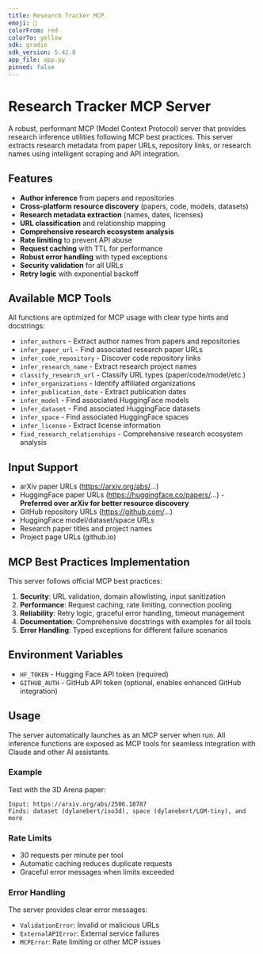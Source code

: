 ```yaml
---
title: Research Tracker MCP
emoji: 🔬
colorFrom: red
colorTo: yellow
sdk: gradio
sdk_version: 5.42.0
app_file: app.py
pinned: false
---
```


# Research Tracker MCP Server

A robust, performant MCP (Model Context Protocol) server that provides research inference utilities following MCP best practices. This server extracts research metadata from paper URLs, repository links, or research names using intelligent scraping and API integration.

## Features

- **Author inference** from papers and repositories
- **Cross-platform resource discovery** (papers, code, models, datasets)
- **Research metadata extraction** (names, dates, licenses)
- **URL classification** and relationship mapping
- **Comprehensive research ecosystem analysis**
- **Rate limiting** to prevent API abuse
- **Request caching** with TTL for performance
- **Robust error handling** with typed exceptions
- **Security validation** for all URLs
- **Retry logic** with exponential backoff

## Available MCP Tools

All functions are optimized for MCP usage with clear type hints and docstrings:

- `infer_authors` - Extract author names from papers and repositories
- `infer_paper_url` - Find associated research paper URLs
- `infer_code_repository` - Discover code repository links
- `infer_research_name` - Extract research project names
- `classify_research_url` - Classify URL types (paper/code/model/etc.)
- `infer_organizations` - Identify affiliated organizations
- `infer_publication_date` - Extract publication dates
- `infer_model` - Find associated HuggingFace models
- `infer_dataset` - Find associated HuggingFace datasets
- `infer_space` - Find associated HuggingFace spaces
- `infer_license` - Extract license information
- `find_research_relationships` - Comprehensive research ecosystem analysis

## Input Support

- arXiv paper URLs (https://arxiv.org/abs/...)
- HuggingFace paper URLs (https://huggingface.co/papers/...) - **Preferred over arXiv for better resource discovery**
- GitHub repository URLs (https://github.com/...)
- HuggingFace model/dataset/space URLs
- Research paper titles and project names
- Project page URLs (github.io)

## MCP Best Practices Implementation

This server follows official MCP best practices:

1. **Security**: URL validation, domain allowlisting, input sanitization
2. **Performance**: Request caching, rate limiting, connection pooling
3. **Reliability**: Retry logic, graceful error handling, timeout management
4. **Documentation**: Comprehensive docstrings with examples for all tools
5. **Error Handling**: Typed exceptions for different failure scenarios

## Environment Variables

- `HF_TOKEN` - Hugging Face API token (required)
- `GITHUB_AUTH` - GitHub API token (optional, enables enhanced GitHub integration)

## Usage

The server automatically launches as an MCP server when run. All inference functions are exposed as MCP tools for seamless integration with Claude and other AI assistants.

### Example

Test with the 3D Arena paper:
```
Input: https://arxiv.org/abs/2506.18787
Finds: dataset (dylanebert/iso3d), space (dylanebert/LGM-tiny), and more
```

### Rate Limits

- 30 requests per minute per tool
- Automatic caching reduces duplicate requests
- Graceful error messages when limits exceeded

### Error Handling

The server provides clear error messages:
- `ValidationError`: Invalid or malicious URLs
- `ExternalAPIError`: External service failures
- `MCPError`: Rate limiting or other MCP issues